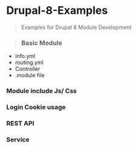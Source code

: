 # Drupal-8-Examples

 > Examples for Drupal 8 Module Development
 
> ### Basic Module
<ul>
  <li>info.yml</li>
  <li>routing.yml</li>
  <li>Controller</li>
  <li>.module file</li>
</ul>

### Module include Js/ Css

### Login Cookie usage

### REST API

### Service

